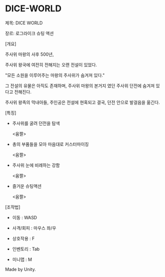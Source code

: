 # DICE-WORLD
제목: DICE WORLD

장르: 로그라이크 슈팅 액션

[개요]

주사위 마왕의 사후 500년,

주사위 왕국에 여전히 전해지는 오랜 전설이 있었다.

"모든 소원을 이루어주는 마왕의 주사위가 숨겨져 있다."

그 전설의 유물은 아직도 존재하며,
주사위 마왕의 본거지 였던 주사위 던전에 숨겨져 있다고 전해진다.

주사위 왕족의 막내아들, 주인공은 전설에 현혹되고 결국,
던전 안으로 발걸음을 옮긴다.


[특징]

* 주사위를 굴려 던전을 탐색

  <움짤>

* 총의 부품들을 모아 마음대로 커스터마이징

  <움짤>


* 주사위 눈에 비례하는 강함

  <움짤>


* 즐거운 슈팅액션

  <움짤>

[조작법]

* 이동 : WASD

* 사격/회피 : 마우스 좌/우

* 상호작용 : F

* 인벤토리 : Tab

* 미니맵 : M


Made by Unity.
